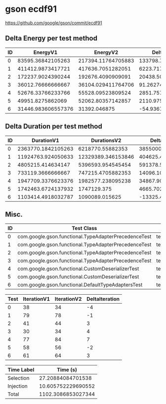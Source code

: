# gson ecdf91


https://github.com/google/gson/commit/ecdf91



## Delta Energy per test method


| ID | EnergyV1 | EnergyV2 | DeltaEnergy | σV1 | σV2 |
| --- | --- | --- | --- | --- | --- |
| 0 | 83595.36842105263 | 217394.11764705883 | 133798.7492260062 | 266318.46121735545 | 500058.18457536487 |
| 1 | 411412.9873417721 | 417636.7051282051 | 6223.717786433001 | 621722.083055075 | 626072.9852811481 |
| 2 | 172237.9024390244 | 192676.4090909091 | 20438.5066518847 | 409015.08133294474 | 434922.16416651744 |
| 3 | 36012.76666666667 | 36104.029411764706 | 91.26274509803625 | 2684.4888114665127 | 3535.873762429993 |
| 4 | 52676.33766233766 | 55528.09523809524 | 2851.757575757576 | 32104.41682103027 | 32356.181849406807 |
| 5 | 49951.8275862069 | 52062.80357142857 | 2110.975985221674 | 23033.924262612978 | 24102.606476878656 |
| 6 | 31446.983606557376 | 31392.046875 | -54.93673155737633 | 5091.534863086606 | 2619.530417303402 |

## Delta Duration per test method


| ID | DurationV1 | DurationsV2 | DeltaDuration |
| --- | --- | --- | --- |
| 0 | 2363770.1842105263 | 6218770.55882353 | 3855000.3746130033 |
| 1 | 11924763.924050633 | 12329389.346153846 | 404625.42210321315 |
| 2 | 4805215.414634147 | 5396593.954545454 | 591378.5399113074 |
| 3 | 733119.3666666667 | 747215.4705882353 | 14096.103921568603 |
| 4 | 1947709.3376623376 | 1982577.238095238 | 34867.900432900526 |
| 5 | 1742463.6724137932 | 1747129.375 | 4665.70258620684 |
| 6 | 1103414.4918032787 | 1090089.015625 | -13325.47617827868 |

## Misc.

| ID | Test Class | Test Method |
| --- | --- | --- |
| 0 | com.google.gson.functional.TypeAdapterPrecedenceTest | testStreamingFollowedByNonstreaming |
| 1 | com.google.gson.functional.TypeAdapterPrecedenceTest | testNonstreamingFollowedByNonstreaming |
| 2 | com.google.gson.functional.TypeAdapterPrecedenceTest | testStreamingHierarchicalFollowedByNonstreaming |
| 3 | com.google.gson.functional.TypeAdapterPrecedenceTest | testNonstreamingHierarchicalFollowedByNonstreaming |
| 4 | com.google.gson.functional.CustomDeserializerTest | testDefaultConstructorNotCalledOnField |
| 5 | com.google.gson.functional.CustomDeserializerTest | testDefaultConstructorNotCalledOnObject |
| 6 | com.google.gson.functional.DefaultTypeAdaptersTest | testDateSerializationWithPatternNotOverridenByTypeAdapter |




| Test | IterationV1 | IterationV2 | DeltaIteration |
| --- | --- | --- | --- |
| 0 | 38 | 34 | -4 |
| 1 | 79 | 78 | -1 |
| 2 | 41 | 44 | 3 |
| 3 | 30 | 34 | 4 |
| 4 | 77 | 84 | 7 |
| 5 | 58 | 56 | -2 |
| 6 | 61 | 64 | 3 |



| Time Label | Time (s) |
| --- | --- |
| Selection | 27.20884084701538 |
| Injection | 10.605752229690552 |
| Total | 1102.3086853027344 |


